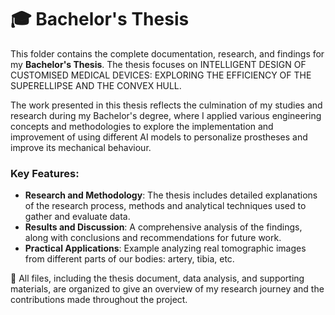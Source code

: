 # 🎓 Bachelor's Thesis

This folder contains the complete documentation, research, and findings for my **Bachelor's Thesis**. The thesis focuses on INTELLIGENT DESIGN OF CUSTOMISED MEDICAL DEVICES: EXPLORING THE EFFICIENCY OF THE SUPERELLIPSE AND THE CONVEX HULL.

The work presented in this thesis reflects the culmination of my studies and research during my Bachelor's degree, where I applied various engineering concepts and methodologies to explore the implementation and improvement of using different AI models to personalize prostheses and improve its mechanical behaviour. 

### Key Features:
- **Research and Methodology**: The thesis includes detailed explanations of the research process, methods and analytical techniques used to gather and evaluate data.
- **Results and Discussion**: A comprehensive analysis of the findings, along with conclusions and recommendations for future work.
- **Practical Applications**: Example analyzing real tomographic images from different parts of our bodies: artery, tibia, etc.

📂 All files, including the thesis document, data analysis, and supporting materials, are organized to give an overview of my research journey and the contributions made throughout the project.
